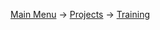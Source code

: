 [Main Menu](../../../README.md) -> [Projects](../../projects.md) -> [Training](../training-contents.md)
